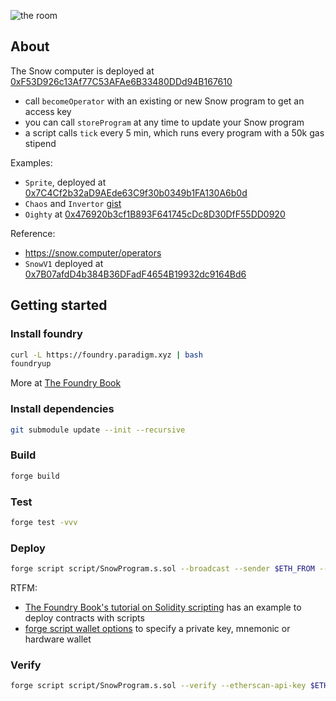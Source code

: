 ![the room](https://snow.computer/room.png)

## About
The Snow computer is deployed at [0xF53D926c13Af77C53AFAe6B33480DDd94B167610](https://polygonscan.com/address/0xf53d926c13af77c53afae6b33480ddd94b167610)
- call `becomeOperator` with an existing or new Snow program to get an access key
- you can call `storeProgram` at any time to update your Snow program
- a script calls `tick` every 5 min, which runs every program with a 50k gas stipend

Examples:
* `Sprite`, deployed at [0x7C4Cf2b32aD9AEde63C9f30b0349b1FA130A6b0d](https://polygonscan.com/address/0x7C4Cf2b32aD9AEde63C9f30b0349b1FA130A6b0d#code)
* `Chaos` and `Invertor` [gist](https://gist.github.com/w1nt3r-eth/eac0d0a4ae1fb8795f031ca580a40717)
* `Oighty` at [0x476920b3cf1B893F641745cDc8D30DfF55DD0920](https://polygonscan.com/address/0x476920b3cf1B893F641745cDc8D30DfF55DD0920#code)


Reference:
* https://snow.computer/operators
* `SnowV1` deployed at [0x7B07afdD4b384B36DFadF4654B19932dc9164Bd6](https://polygonscan.com/address/0x7b07afdd4b384b36dfadf4654b19932dc9164bd6#code)


## Getting started

### Install foundry

```sh
curl -L https://foundry.paradigm.xyz | bash
foundryup
```

More at [The Foundry Book](https://book.getfoundry.sh/getting-started/installation)

### Install dependencies

```sh
git submodule update --init --recursive
```

### Build

```sh
forge build
```

### Test

```sh
forge test -vvv
```

### Deploy

```sh
forge script script/SnowProgram.s.sol --broadcast --sender $ETH_FROM --rpc-url $RPC_URL
```

RTFM:
- [The Foundry Book's tutorial on Solidity scripting](https://book.getfoundry.sh/tutorials/solidity-scripting#deploying-our-contract) has an example to deploy contracts with scripts
- [forge script wallet options](https://book.getfoundry.sh/reference/forge/forge-script?highlight=mnemonic#wallet-options---raw) to specify a private key, mnemonic or hardware wallet



### Verify

```sh
forge script script/SnowProgram.s.sol --verify --etherscan-api-key $ETHERSCAN_API_KEY --rpc-url $RPC_URL
```
